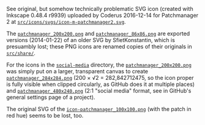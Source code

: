 See original, but somehow technically problematic SVG icon (created with Inkscape 0.48.4 r9939) uploaded by Coderus 2016-12-14 for Patchmanager 2 at [`src/icons/svgs/icon-m-patchmanager2.svg`](../src/icons/svgs/icon-m-patchmanager2.svg).

The [`patchmanager_200x200.png`](patchmanager_200x200.png) and [`patchmanager_86x86.png`](patchmanager_86x86.png) are exported versions (2014-01-22) of an older SVG by SfietKonstantin, which is presuambly lost; these PNG icons are renamed copies of their originals in [`src/share/`](../src/share/). 

For the icons in the [`social-media`](social-media) directory, the [`patchmanager_200x200.png`](social-media/patchmanager_200x200.png) was simply put on a larger, transparent canvas to create [`patchmanager_284x284.png`](social-media/patchmanager_284x284.png) (200 × √2 = 282,842712475, so the icon proper is fully visible when clipped circularly, as GitHub does it at multiple places) and [`patchmanager_480x240.png`](social-media/patchmanager_480x240.png) (2:1 "social media" format, see in GitHub's general settings page of a project).

The original SVG of the [`icon-patchmanager_100x100.png`](icon-patchmanager_100x100.png) (with the patch in red hue) seems to be lost, too.
